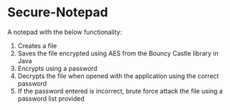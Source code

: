 # Secure-Notepad

A notepad with the below functionality:

1. Creates a file
2. Saves the file encrypted using AES from the Bouncy Castle library in Java
3. Encrypts using a password
4. Decrypts the file when opened with the application using the correct password
5. If the password entered is incorrect, brute force attack the file using a password list provided
